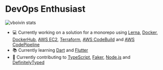 # DevOps Enthusiast
![vboivin stats](https://github-readme-stats.vercel.app/api?username=vboivin&count_private=true&hide=stars,issues)
- 💻 Currently working on a solution for a monorepo using [Lerna](https://github.com/lerna/lerna), [Docker](https://www.docker.com/), [DockerHub](https://hub.docker.com/), [AWS EC2](https://aws.amazon.com/ec2/), [Terraform](https://www.terraform.io/), [AWS CodeBuild](https://aws.amazon.com/codebuild/) and [AWS CodePipeline](https://aws.amazon.com/codepipeline/)
- 📚 Currently learning [Dart](https://dart.dev/) and [Flutter](https://flutter.dev/)
- 📖 Currently contributing to [TypeScript](https://github.com/microsoft/TypeScript), [Faker](https://github.com/elixirs/faker), [Node.js](https://github.com/nodejs/node) and [DefinitelyTyped](https://github.com/DefinitelyTyped/DefinitelyTyped)
